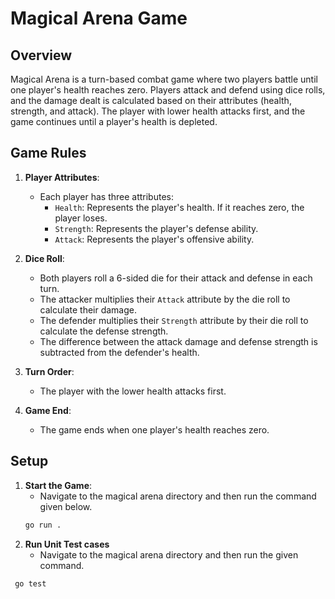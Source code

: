 # Magical Arena Game

## Overview

Magical Arena is a turn-based combat game where two players battle until one player's health reaches zero. Players attack and defend using dice rolls, and the damage dealt is calculated based on their attributes (health, strength, and attack). The player with lower health attacks first, and the game continues until a player's health is depleted.

## Game Rules

1. **Player Attributes**:
   - Each player has three attributes:
     - `Health`: Represents the player's health. If it reaches zero, the player loses.
     - `Strength`: Represents the player's defense ability.
     - `Attack`: Represents the player's offensive ability.

2. **Dice Roll**:
   - Both players roll a 6-sided die for their attack and defense in each turn.
   - The attacker multiplies their `Attack` attribute by the die roll to calculate their damage.
   - The defender multiplies their `Strength` attribute by their die roll to calculate the defense strength.
   - The difference between the attack damage and defense strength is subtracted from the defender's health.

3. **Turn Order**:
   - The player with the lower health attacks first.

4. **Game End**:
   - The game ends when one player's health reaches zero.

## Setup

1. **Start the Game**:
   - Navigate to the magical arena directory and then run the command given below. 
   ```bash
   go run .

2. **Run Unit Test cases**
   - Navigate to the magical arena directory and then run the given command.
  ```bash
   go test
